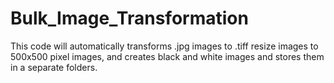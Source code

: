 # Bulk_Image_Transformation


This code will automatically transforms .jpg images to .tiff
                             resize images to 500x500 pixel images, and 
                             creates black and white images
                             and stores them in a separate folders.
